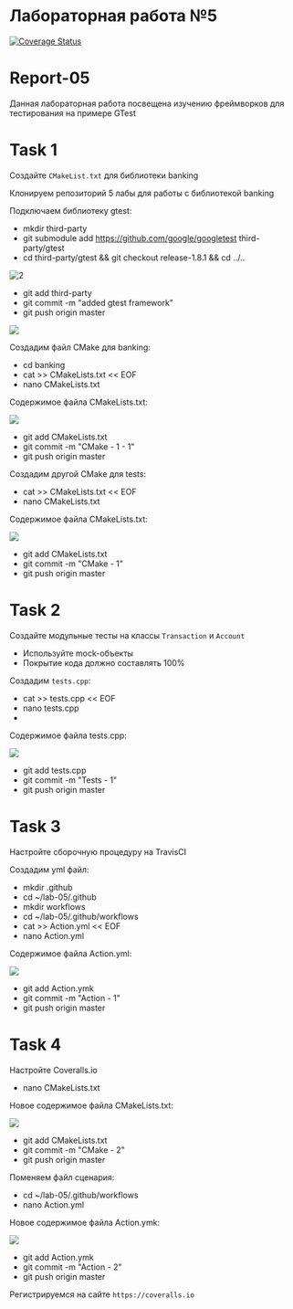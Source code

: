 # Лабораторная работа №5

[![Coverage Status](https://coveralls.io/repos/github/ledibonibell/lab-05-1/badge.svg?branch=master)](https://coveralls.io/github/ledibonibell/lab-05-1?branch=master)

# Report-05
Данная лабораторная работа посвещена изучению фреймворков для тестирования на примере GTest

# Task 1
Создайте `CMakeList.txt` для библиотеки banking

Клонируем репозиторий 5 лабы для работы с библиотекой banking

Подключаем библиотеку gtest:                                               
- mkdir third-party                                         
- git submodule add https://github.com/google/googletest third-party/gtest                                               
- cd third-party/gtest && git checkout release-1.8.1 && cd ../..                                                              

![2](https://github.com/sippyuy/timp5/blob/master/screens/%D0%A1%D0%BD%D0%B8%D0%BC%D0%BE%D0%BA%20%D1%8D%D0%BA%D1%80%D0%B0%D0%BD%D0%B0_2023-06-07_14-19-18.png)


- git add third-party
- git commit -m "added gtest framework"
- git push origin master

![](https://github.com/sippyuy/timp5/blob/master/screens/%D0%A1%D0%BD%D0%B8%D0%BC%D0%BE%D0%BA%20%D1%8D%D0%BA%D1%80%D0%B0%D0%BD%D0%B0_2023-06-07_14-23-51.png)

Создадим файл CMake для banking:

- cd banking
- cat >> CMakeLists.txt << EOF
- nano CMakeLists.txt 

Содержимое файла CMakeLists.txt:

![](https://github.com/sippyuy/timp5/blob/master/screens/%D0%A1%D0%BD%D0%B8%D0%BC%D0%BE%D0%BA%20%D1%8D%D0%BA%D1%80%D0%B0%D0%BD%D0%B0_2023-06-07_14-29-53.png)

- git add CMakeLists.txt 
- git commit -m "CMake - 1 - 1"
- git push origin master

Создадим другой CMake для tests:

- cat >> CMakeLists.txt << EOF
- nano CMakeLists.txt 

Содержимое файла CMakeLists.txt:

![](https://github.com/sippyuy/timp5/blob/master/screens/%D0%A1%D0%BD%D0%B8%D0%BC%D0%BE%D0%BA%20%D1%8D%D0%BA%D1%80%D0%B0%D0%BD%D0%B0_2023-06-07_14-32-34.png)

- git add CMakeLists.txt 
- git commit -m "CMake - 1"
- git push origin master

# Task 2
Создайте модульные тесты на классы `Transaction` и `Account`
- Используйте mock-объекты
- Покрытие кода должно составлять 100%

Создадим `tests.cpp`:

- cat >> tests.cpp << EOF
- nano tests.cpp
- 
Содержимое файла tests.cpp:

![](https://github.com/sippyuy/timp5/blob/master/screens/%D0%A1%D0%BD%D0%B8%D0%BC%D0%BE%D0%BA%20%D1%8D%D0%BA%D1%80%D0%B0%D0%BD%D0%B0_2023-06-07_14-34-46.png)

- git add tests.cpp
- git commit -m "Tests - 1"
- git push origin master

# Task 3 
Настройте сборочную процедуру на TravisCI

Создадим yml файл:

- mkdir .github
- cd ~/lab-05/.github
- mkdir workflows
- cd ~/lab-05/.github/workflows
- cat >> Action.yml << EOF
- nano Action.yml

Содержимое файла Action.yml:

![](https://github.com/sippyuy/timp5/blob/master/screens/%D0%A1%D0%BD%D0%B8%D0%BC%D0%BE%D0%BA%20%D1%8D%D0%BA%D1%80%D0%B0%D0%BD%D0%B0_2023-06-07_14-35-38.png)

- git add Action.ymk
- git commit -m "Action - 1"
- git push origin master

# Task 4
Настройте Coveralls.io

- nano CMakeLists.txt 

Новое содержимое файла CMakeLists.txt:

![](https://github.com/sippyuy/timp5/blob/master/screens/%D0%A1%D0%BD%D0%B8%D0%BC%D0%BE%D0%BA%20%D1%8D%D0%BA%D1%80%D0%B0%D0%BD%D0%B0_2023-06-07_14-37-14.png)

- git add CMakeLists.txt 
- git commit -m "CMake - 2"
- git push origin master

Поменяем файл сценария:

- cd ~/lab-05/.github/workflows
- nano Action.yml

Новое содержимое файла Action.ymk:

![](https://github.com/sippyuy/timp5/blob/master/screens/%D0%A1%D0%BD%D0%B8%D0%BC%D0%BE%D0%BA%20%D1%8D%D0%BA%D1%80%D0%B0%D0%BD%D0%B0_2023-06-07_14-39-36.png)

- git add Action.ymk
- git commit -m "Action - 2"
- git push origin master

Регистрируемся на сайте `https://coveralls.io`
